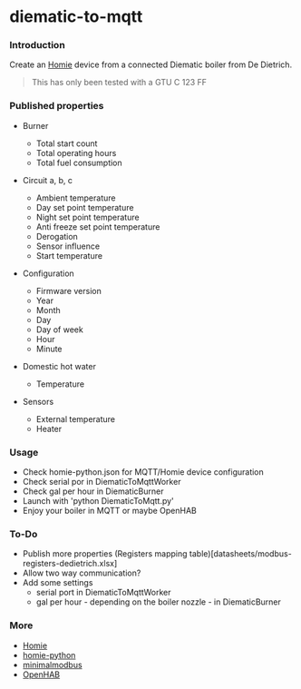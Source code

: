 # diematic-to-mqtt

### Introduction

Create an [Homie](https://homieiot.github.io/) device from a connected Diematic boiler from De Dietrich. 

>This has only been tested with a GTU C 123 FF

### Published properties

* Burner
    * Total start count
    * Total operating hours
    * Total fuel consumption

* Circuit a, b, c
    * Ambient temperature
    * Day set point temperature
    * Night set point temperature
    * Anti freeze set point temperature
    * Derogation
    * Sensor influence
    * Start temperature

* Configuration

    * Firmware version
    * Year
    * Month
    * Day
    * Day of week
    * Hour
    * Minute

* Domestic hot water

    * Temperature

* Sensors

    * External temperature
    * Heater

### Usage

* Check homie-python.json for MQTT/Homie device configuration
* Check serial por in DiematicToMqttWorker
* Check gal per hour in DiematicBurner
* Launch with 'python DiematicToMqtt.py'
* Enjoy your boiler in MQTT or maybe OpenHAB

### To-Do

* Publish more properties (Registers mapping table)[datasheets/modbus-registers-dedietrich.xlsx]
* Allow two way communication?
* Add some settings
    * serial port in DiematicToMqttWorker
    * gal per hour - depending on the boiler nozzle - in DiematicBurner

### More

* [Homie](https://homieiot.github.io/)
* [homie-python](https://github.com/bodiroga/homie-python)
* [minimalmodbus](https://github.com/pyhys/minimalmodbus)
* [OpenHAB](https://www.openhab.org/)